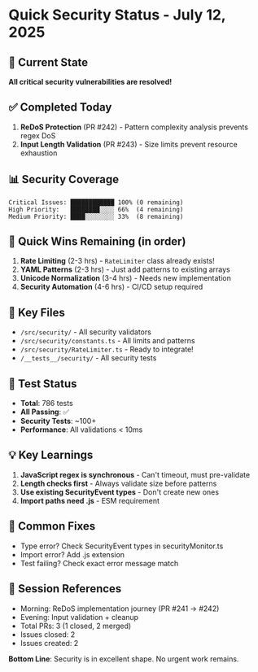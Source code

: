 # Quick Security Status - July 12, 2025

## 🎯 Current State
**All critical security vulnerabilities are resolved!**

## ✅ Completed Today
1. **ReDoS Protection** (PR #242) - Pattern complexity analysis prevents regex DoS
2. **Input Length Validation** (PR #243) - Size limits prevent resource exhaustion

## 📊 Security Coverage
```
Critical Issues: ████████████ 100% (0 remaining)
High Priority:   ████████░░░░ 66%  (4 remaining)
Medium Priority: ████░░░░░░░░ 33%  (8 remaining)
```

## 🚀 Quick Wins Remaining (in order)
1. **Rate Limiting** (2-3 hrs) - `RateLimiter` class already exists!
2. **YAML Patterns** (2-3 hrs) - Just add patterns to existing arrays
3. **Unicode Normalization** (3-4 hrs) - Needs new implementation
4. **Security Automation** (4-6 hrs) - CI/CD setup required

## 📁 Key Files
- `/src/security/` - All security validators
- `/src/security/constants.ts` - All limits and patterns
- `/src/security/RateLimiter.ts` - Ready to integrate!
- `/__tests__/security/` - All security tests

## 🧪 Test Status
- **Total**: 786 tests
- **All Passing**: ✅
- **Security Tests**: ~100+
- **Performance**: All validations < 10ms

## 💡 Key Learnings
1. **JavaScript regex is synchronous** - Can't timeout, must pre-validate
2. **Length checks first** - Always validate size before patterns
3. **Use existing SecurityEvent types** - Don't create new ones
4. **Import paths need .js** - ESM requirement

## 🔧 Common Fixes
- Type error? Check SecurityEvent types in securityMonitor.ts
- Import error? Add .js extension
- Test failing? Check exact error message match

## 📝 Session References
- Morning: ReDoS implementation journey (PR #241 → #242)
- Evening: Input validation + cleanup
- Total PRs: 3 (1 closed, 2 merged)
- Issues closed: 2
- Issues created: 2

**Bottom Line**: Security is in excellent shape. No urgent work remains.